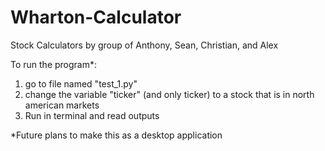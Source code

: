 # Wharton-Calculator
Stock Calculators by group of Anthony, Sean, Christian, and Alex

To run the program*:
  1. go to file named "test_1.py"
  2. change the variable "ticker" (and only ticker) to a stock that is in north american markets
  3. Run in terminal and read outputs
 
*Future plans to make this as a desktop application
 
